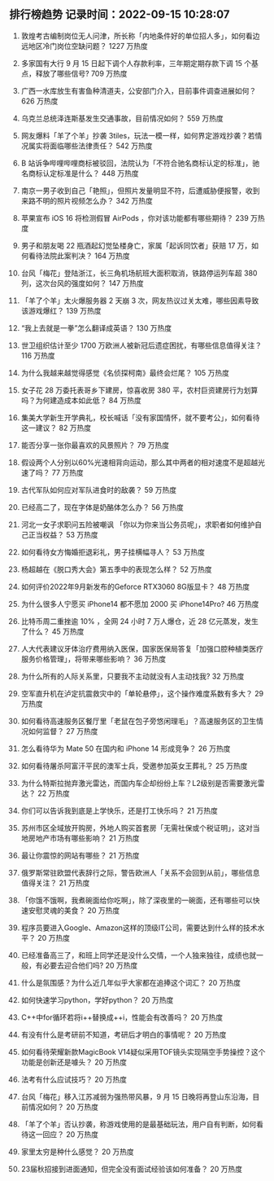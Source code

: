 
## 排行榜趋势 记录时间：2022-09-15 10:28:07
  
  1. 敦煌考古编制岗位无人问津，所长称「内地条件好的单位招人多」，如何看边远地区冷门岗位空缺问题？ 1227 万热度
    
  2. 多家国有大行 9 月 15 日起下调个人存款利率，三年期定期存款下调 15 个基点，释放了哪些信号? 709 万热度
    
  3. 广西一水库放生有害鱼种清道夫，公安部门介入，目前事件调查进展如何？ 626 万热度
    
  4. 乌克兰总统泽连斯基发生交通事故，目前情况如何？ 559 万热度
    
  5. 网友爆料「羊了个羊」抄袭 3tiles，玩法一模一样，如何界定游戏抄袭？若情况属实将面临哪些法律责任？ 542 万热度
    
  6. B 站诉争哔哩哔哩商标被驳回，法院认为「不符合驰名商标认定的标准」，驰名商标认定标准是什么？ 448 万热度
    
  7. 南京一男子收到自己「艳照」，但照片发量明显不符，后遭威胁便报警，收到来路不明的照片视频怎么办？ 342 万热度
    
  8. 苹果宣布 iOS 16 将检测假冒 AirPods ，你对该功能都有哪些期待？ 239 万热度
    
  9. 男子和朋友喝 22 瓶酒起幻觉坠楼身亡，家属「起诉同饮者」获赔 17 万，如何看待法院此案判决？ 164 万热度
    
  10. 台风「梅花」登陆浙江，长三角机场航班大面积取消，铁路停运列车超 380 列，这次台风的强度如何？ 147 万热度
    
  11. 「羊了个羊」太火爆服务器 2 天崩 3 次，网友热议过关太难，哪些因素导致该游戏爆红？ 139 万热度
    
  12. “我上去就是一拳”怎么翻译成英语？ 130 万热度
    
  13. 世卫组织估计至少 1700 万欧洲人被新冠后遗症困扰，有哪些信息值得关注？ 116 万热度
    
  14. 为什么我越来越觉得感觉《名侦探柯南》最终会烂尾？ 105 万热度
    
  15. 女子花 28 万委托表哥乡下建房，惊喜收房 380 平，农村巨资建房行为划算吗？为何建造成本如此低？ 84 万热度
    
  16. 集美大学新生开学典礼，校长喊话「没有家国情怀，就不要考公」，如何看待这一建议？ 82 万热度
    
  17. 能否分享一张你最喜欢的风景照片？ 79 万热度
    
  18. 假设两个人分别以60%光速相背向运动，那么其中两者的相对速度不是超越光速了吗？ 77 万热度
    
  19. 古代军队如何应对军队进食时的敌袭？ 59 万热度
    
  20. 已经高二了，现在字体是奶酪体怎么办？ 56 万热度
    
  21. 河北一女子求职问五险被嘲讽 「你以为你来当公务员呢」，求职者如何维护自己正当权益？ 53 万热度
    
  22. 如何看待女方悔婚拒退彩礼，男子挂横幅寻人？ 53 万热度
    
  23. 杨超越在《脱口秀大会》第五季中的表现怎么样？ 52 万热度
    
  24. 如何评价2022年9月新发布的Geforce RTX3060 8G版显卡？ 48 万热度
    
  25. 为什么很多人宁愿买 iPhone14 都不愿加 2000 买 iPhone14Pro? 46 万热度
    
  26. 比特币周二重挫逾 10% ，全网 24 小时 7 万人爆仓，近 28 亿元蒸发，发生了什么？ 45 万热度
    
  27. 人大代表建议牙体治疗费用纳入医保，国家医保局答复「加强口腔种植类医疗服务价格管理」，将带来哪些影响？ 36 万热度
    
  28. 为什么所有的人际关系里，只要我不主动就没有人主动找我? 32 万热度
    
  29. 空军直升机在泸定抗震救灾中的「单轮悬停」，这个操作难度系数有多大？ 29 万热度
    
  30. 如何看待高速服务区餐厅里「老鼠在包子旁悠闲理毛」？高速服务区的卫生情况如何监督？ 27 万热度
    
  31. 怎么看待华为 Mate 50 在国内和 iPhone 14 形成竞争？ 26 万热度
    
  32. 如何看待屠杀阿富汗平民的澳军士兵，受邀参加英女王葬礼？ 25 万热度
    
  33. 为什么特斯拉抛弃激光雷达，而国内车企却纷纷上车？L2级别是否需要激光雷达？ 22 万热度
    
  34. 你们可以告诉我到底是上学快乐，还是打工快乐吗？ 21 万热度
    
  35. 苏州市区全域放开购房，外地人购买首套房「无需社保或个税证明」，这对当地房地产市场有哪些影响？ 21 万热度
    
  36. 最让你震惊的网站有哪些？ 21 万热度
    
  37. 俄罗斯常驻欧盟代表辞行之际，警告欧洲人「关系不会回到从前」，哪些信息值得关注？ 21 万热度
    
  38. 「你饿不饿啊，我煮碗面给你吃啊」，除了深夜里的一碗面，还有哪些可以快速安慰灵魂的美食？ 20 万热度
    
  39. 程序员要进入Google、Amazon这样的顶级IT公司，需要达到什么样的技术水平？ 20 万热度
    
  40. 已经准备高三了，和班上同学还是没什么交情，一个人独来独往，成绩也就一般，有必要去迎合他们吗? 20 万热度
    
  41. 什么是氛围感？为什么近几年似乎大家都在追捧这个词汇？ 20 万热度
    
  42. 如何快速学习python，学好python？ 20 万热度
    
  43. C++中for循环若将i++替换成++i，性能会有改善吗？ 20 万热度
    
  44. 有没有什么是考研前不知道，考研后才明白的事情呢？ 20 万热度
    
  45. 如何看待荣耀新款MagicBook V14疑似采用TOF镜头实现隔空手势操控？这个功能是创新还是噱头？ 20 万热度
    
  46. 法考有什么应试技巧？ 20 万热度
    
  47. 台风「梅花」移入江苏减弱为强热带风暴，9 月 15 日晚将再登山东沿海，目前情况如何？ 20 万热度
    
  48. 「羊了个羊」否认抄袭，称游戏使用的是最基础玩法，用户自有判断，如何看待这一回应？ 20 万热度
    
  49. 家里太穷是种什么感觉？ 20 万热度
    
  50. 23届秋招接到进面通知，但完全没有面试经验该如何准备？ 20 万热度
    